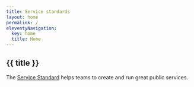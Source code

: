 ```yaml
---
title: Service standards
layout: home
permalink: /
eleventyNavigation:
  key: home
  title: Home
---
```


## {{ title }}

The [Service Standard](https://www.gov.uk/service-manual/service-standard) helps teams to create and run great public services.
